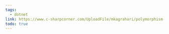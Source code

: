 ```yaml
---
tags:
  - dotnet
link: https://www.c-sharpcorner.com/UploadFile/mkagrahari/polymorphism-in-net/
todo: true
---
```

